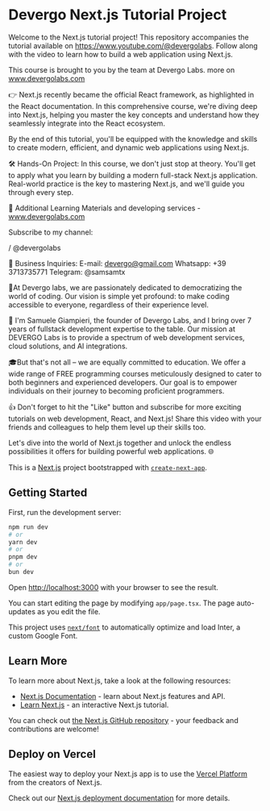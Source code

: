 # Devergo Next.js Tutorial Project

Welcome to the Next.js tutorial project! This repository accompanies the tutorial available on https://www.youtube.com/@devergolabs. 
Follow along with the video to learn how to build a web application using Next.js.

This course is brought to you by the team at Devergo Labs.
more on www.devergolabs.com

👉 Next.js recently became the official React framework, as highlighted in the React documentation. 
In this comprehensive course, we're diving deep into Next.js, helping you master the key concepts and understand how they seamlessly integrate into the React ecosystem.

By the end of this tutorial, you'll be equipped with the knowledge and skills to create modern, efficient, and dynamic web applications using Next.js.

🛠️ Hands-On Project:
In this course, we don't just stop at theory. You'll get to apply what you learn by building a modern full-stack Next.js application. Real-world practice is the key to mastering Next.js, and we'll guide you through every step.


🔗 Additional Learning Materials and developing services - www.devergolabs.com

Subscribe to my channel: 
  

 / @devergolabs  

💼 Business Inquiries:
E-mail: devergo@gmail.com
Whatsapp: +39 3713735771
Telegram: @samsamtx

🌟At Devergo labs, we are passionately dedicated to democratizing the world of coding. Our vision is simple yet profound: to make coding accessible to everyone, regardless of their experience level.

👋 I'm Samuele Giampieri, the founder of Devergo Labs, and I bring over 7 years of fullstack development expertise to the table. Our mission at DEVERGO Labs is to provide a spectrum of web development services, cloud solutions, and AI integrations.

🎓But that's not all – we are equally committed to education. We offer a wide range of FREE programming courses meticulously designed to cater to both beginners and experienced developers. Our goal is to empower individuals on their journey to becoming proficient programmers.

👍 Don't forget to hit the "Like" button and subscribe for more exciting tutorials on web development, React, and Next.js! Share this video with your friends and colleagues to help them level up their skills too.

Let's dive into the world of Next.js together and unlock the endless possibilities it offers for building powerful web applications. 🌐



This is a [Next.js](https://nextjs.org/) project bootstrapped with [`create-next-app`](https://github.com/vercel/next.js/tree/canary/packages/create-next-app).

## Getting Started

First, run the development server:

```bash
npm run dev
# or
yarn dev
# or
pnpm dev
# or
bun dev
```

Open [http://localhost:3000](http://localhost:3000) with your browser to see the result.

You can start editing the page by modifying `app/page.tsx`. The page auto-updates as you edit the file.

This project uses [`next/font`](https://nextjs.org/docs/basic-features/font-optimization) to automatically optimize and load Inter, a custom Google Font.

## Learn More

To learn more about Next.js, take a look at the following resources:

- [Next.js Documentation](https://nextjs.org/docs) - learn about Next.js features and API.
- [Learn Next.js](https://nextjs.org/learn) - an interactive Next.js tutorial.

You can check out [the Next.js GitHub repository](https://github.com/vercel/next.js/) - your feedback and contributions are welcome!

## Deploy on Vercel

The easiest way to deploy your Next.js app is to use the [Vercel Platform](https://vercel.com/new?utm_medium=default-template&filter=next.js&utm_source=create-next-app&utm_campaign=create-next-app-readme) from the creators of Next.js.

Check out our [Next.js deployment documentation](https://nextjs.org/docs/deployment) for more details.
